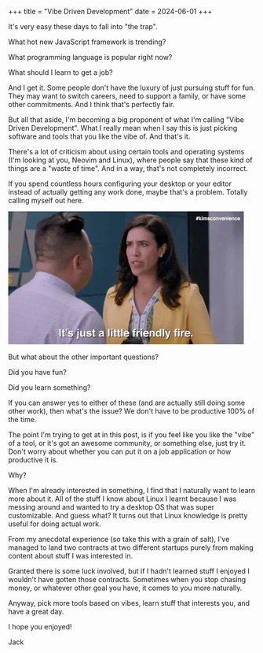 +++
title = "Vibe Driven Development"
date = 2024-06-01
+++

It's very easy these days to fall into "the trap".

What hot new JavaScript framework is trending?

What programming language is popular right now?

What should I learn to get a job?

And I get it. Some people don't have the luxury of just pursuing stuff for fun. They may want to switch careers, need to support a family, or have some other commitments. And I think that's perfectly fair.

But all that aside, I'm becoming a big proponent of what I'm calling "Vibe Driven Development". What I really mean when I say this is just picking software and tools that you like the vibe of. And that's it.

There's a lot of criticism about using certain tools and operating systems (I'm looking at you, Neovim and Linux), where people say that these kind of things are a "waste of time". And in a way, that's not completely incorrect.

If you spend countless hours configuring your desktop or your editor instead of actually getting any work done, maybe that's a problem. Totally calling myself out here.

![](meme.webp)

But what about the other important questions?

Did you have fun?

Did you learn something?

If you can answer yes to either of these (and are actually still doing some other work), then what's the issue? We don't have to be productive 100% of the time.

The point I'm trying to get at in this post, is if you feel like you like the "vibe" of a tool, or it's got an awesome community, or something else, just try it. Don't worry about whether you can put it on a job application or how productive it is.

Why?

When I'm already interested in something, I find that I naturally want to learn more about it. All of the stuff I know about Linux I learnt because I was messing around and wanted to try a desktop OS that was super customizable. And guess what? It turns out that Linux knowledge is pretty useful for doing actual work.

From my anecdotal experience (so take this with a grain of salt), I've managed to land two contracts at two different startups purely from making content about stuff I was interested in.

Granted there is some luck involved, but if I hadn't learned stuff I enjoyed I wouldn't have gotten those contracts. Sometimes when you stop chasing money, or whatever other goal you have, it comes to you more naturally.

Anyway, pick more tools based on vibes, learn stuff that interests you, and have a great day.

I hope you enjoyed!

Jack
